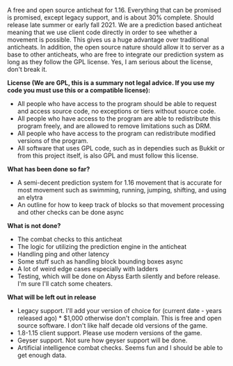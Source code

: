 A free and open source anticheat for 1.16. Everything that can be promised is promised, except legacy support, and is
about 30% complete. Should release late summer or early fall 2021. We are a prediction based anticheat meaning that we
use client code directly in order to see whether a movement is possible. This gives us a huge advantage over traditional
anticheats. In addition, the open source nature should allow it to server as a base to other anticheats, who are free to
integrate our prediction system as long as they follow the GPL license. Yes, I am serious about the license, don't break
it.

**License (We are GPL, this is a summary not legal advice. If you use my code you must use this or a compatible
license):**

- All people who have access to the program should be able to request and access source code, no exceptions or tiers
  without source code.
- All people who have access to the program are able to redistribute this program freely, and are allowed to remove
  limitations such as DRM.
- All people who have access to the program can redistribute modified versions of the program.
- All software that uses GPL code, such as in dependies such as Bukkit or from this project itself, is also GPL and must
  follow this license.

**What has been done so far?**

- A semi-decent prediction system for 1.16 movement that is accurate for most movement such as swimming, running,
  jumping, shifting, and using an elytra
- An outline for how to keep track of blocks so that movement processing and other checks can be done async

**What is not done?**

- The combat checks to this anticheat
- The logic for utilizing the prediction engine in the anticheat
- Handling ping and other latency
- Some stuff such as handling block bounding boxes async
- A lot of weird edge cases especially with ladders
- Testing, which will be done on Abyss Earth silently and before release. I'm sure I'll catch some cheaters.

**What will be left out in release**

- Legacy support. I'll add your version of choice for (current date - years released ago) * $1,000 otherwise don't
  complain. This is free and open source software. I don't like half decade old versions of the game.
- 1.8-1.15 client support. Please use modern versions of the game.
- Geyser support. Not sure how geyser support will be done.
- Artificial intelligence combat checks. Seems fun and I should be able to get enough data.
